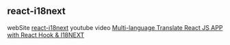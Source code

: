 ## react-i18next

webSite [react-i18next](https://react.i18next.com/latest/using-with-hooks)
youtube video [Multi-language Translate React JS APP with React Hook & I18NEXT](https://www.youtube.com/watch?v=cHqxgLhOl5Y)